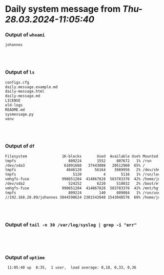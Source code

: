 # Daily system message from *Thu-28.03.2024-11:05:40*

### Output of `whoami`
```Bash
johannes
```
<br/><br/>
### Output of `ls`
```Bash
configs.cfg
daily.message.example.md
daily-message.html
daily-message.md
LICENSE
old-logs
README.md
sysmessage.py
venv
```
<br/><br/>
### Output of `df`
```Bash
Filesystem                1K-blocks       Used  Available Use% Mounted on
tmpfs                        809224       1552     807672   1% /run
/dev/sda3                  61091660   37443008   20512960  65% /
tmpfs                       4046120      56164    3989956   2% /dev/shm
tmpfs                          5120          4       5116   1% /run/lock
vmhgfs-fuse               998651204  414867828  583783376  42% /home/johannes/Host
/dev/sda2                    524252       6220     518032   2% /boot/efi
vmhgfs-fuse               998651204  414867828  583783376  42% /mnt/hgfs
tmpfs                        809224        140     809084   1% /run/user/1000
//192.168.28.89/johannes 3844590624 2301542048 1543048576  60% /home/johannes/NAS
```
<br/><br/>
### Output of `tail -n 30 /var/log/syslog | grep -i "err"`
```Bash
```
<br/><br/>
### Output of `uptime`
```Bash
 11:05:40 up  8:35,  1 user,  load average: 0,18, 0,33, 0,36
```
<br/><br/>
